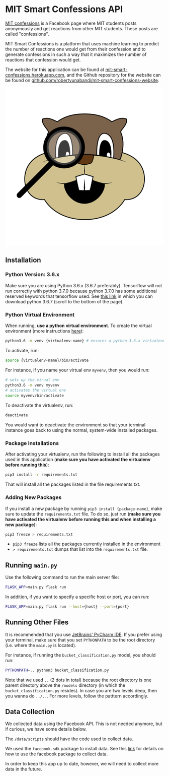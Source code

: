 # MIT Smart Confessions API

[MIT confessions](https://www.facebook.com/beaverconfessions) is a Facebook page where MIT students posts anonymously and get reactions from other MIT students. These posts are called "confessions". 

MIT Smart Confessions is a platform that uses machine learning to predict the number of reactions one would get from their confession and to generate confessions in such a way that it maximizes the number of reactions that confession would get.

The website for this application can be found at [mit-smart-confessions.herokuapp.com](https://mit-smart-confessions.herokuapp.com), and the Github repository for the website can be found on [github.com/robertvunabandi/mit-smart-confessions-website](https://github.com/robertvunabandi/mit-smart-confessions-website).

[![MIT Smart Confession Logo](assets/msc-logo.png)](https://mit-smart-confessions.herokuapp.com)

## Installation

### Python Version: 3.6.x

Make sure you are using Python 3.6.x (3.6.7 preferably). Tensorflow will not run correctly with python 3.7.0 because python 3.7.0 has some additional reserved keywords that tensorflow used. See [this link](https://www.python.org/downloads/release/python-367/) in which you can download python 3.6.7 (scroll to the bottom of the page). 

### Python Virtual Environment

When running, **use a python virtual environment**. To create the virtual environment (more instructions [here](https://www.caseylabs.com/how-to-create-a-python-3-6-virtual-environment-on-ubuntu-16-04/)):

```bash
python3.6 -m venv {virtualenv-name} # ensures a python 3.6.x virtualenv
```

To activate, run:

```bash
source {virtualenv-name}/bin/activate
```
	
For instance, if you name your virtual env `myvenv`, then you would run:
    
```bash    
# sets up the virual env
python3.6 -m venv myvenv
# activates the virtual env
source myvenv/bin/activate
```

To deactivate the virtualenv, run:
	
```bash
deactivate
```

You would want to deactivate the environment so that your terminal instance goes back to using the normal, system-wide installed packages.

### Package Installations

After activating your virtualenv, run the following to install all the packages used in this application (**make sure you have activated the virtualenv before running this**):

	
```bash
pip3 install -r requirements.txt
```

That will install all the packages listed in the file requirements.txt.

### Adding New Packages

If you install a new package by running `pip3 install {package-name}`, make sure to update the `requirements.txt` file. To do so, just run (**make sure you have activated the virtualenv before running this and when installing a new package**): 

```bash
pip3 freeze > requirements.txt
``` 

* `pip3 freeze` lists all the packages currently installed in the environment
* `> requirements.txt` dumps that list into the `requirements.txt` file. 

## Running `main.py`

Use the following command to run the main server file:

```bash
FLASK_APP=main.py flask run
```

In addition, if you want to specify a specific host or port, you can run:

```bash
FLASK_APP=main.py flask run --host={host} --port={port}
```

## Running Other Files

It is recommended that you use [JetBrains' PyCharm IDE](https://www.jetbrains.com/pycharm/). If you prefer using your terminal, make sure that you set `PYTHONPATH` to be the root directory (i.e. where the `main.py` is located).

For instance, if running the `bucket_classification.py` model, you should run:

```bash
PYTHONPATH=.. python3 bucket_classification.py
```

Note that we used `..` (2 dots in total) because the root directory is one parent directory above the `/models` directory (in which the `bucket_classification.py` resides). In case you are two levels deep, then you wanna do `../..`. For more levels, follow the patttern accordingly. 

## Data Collection

We collected data using the Facebook API. This is not needed anymore, but if curious, we have some details below.

The `/data/scripts` should have the code used to collect data. 

We used the `facebook-sdk` package to install data. See this [link](https://facebook-sdk.readthedocs.io/en/latest/install.html) for details on how to use the facebook package to collect data.

In order to keep this app up to date, however, we will need to collect more data in the future. 